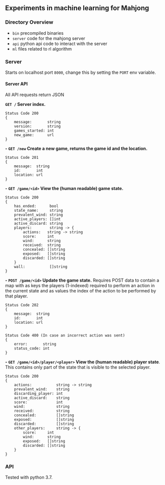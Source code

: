 ## Experiments in machine learning for Mahjong

### Directory Overview

- `bin` precompiled binaries
- `server` code for the mahjong server
- `api` python api code to interact with the server
- `ml` files related to rl algorithm

### Server

Starts on localhost port `8000`, change this by setting the `PORT` env variable.

#### Server API
All API requests return JSON

**`GET /` Server index.**

```
Status Code 200
{
    message:       string
    version:       string
    games_started: int
    new_game:      url
}
```
**- `GET /new` Create a new game, returns the game id and the location.**
  

```
Status Code 201
{
    message:  string
    id:       int
    location: url    
}
```

**- `GET /game/<id>` View the (human readable) game state.**
  
```
Status Code 200
{
    has_ended:      bool
    state_name:     string
    prevalent_wind: string
    active_players: []int
    active_discard: string
    players:        string -> {
        actions:   string -> string
        score:     int
        wind:      string
        received:  string
        concealed: []string
        exposed:   []string
        discarded: []string    
    }
    wall:           []string        
}
```
**- `POST /game/<id>` Update the game state.** Requires POST data to contain a map with as keys the players (1-indexed) required to perform an action in the current state and as values the index of the action to be performed by that player. 

```
Status Code 202
{
    message:  string
    id:       int
    location: url
}

Status Code 400 (In case an incorrect action was sent)
{
    error:       string
    status_code: int
}
```

**- `GET /game/<id>/player/<player>` View the (human readable) player state**. This contains only part of the state that is visible to the selected player.
```
Status Code 200
{
    actions:           string -> string
    prevalent_wind:    string
    discarding_player: int
    active_discard:    string
    score:             int
    wind:              string
    received:          string
    concealed:         []string
    exposed:           []string
    discarded:         []string
    other_players:     string -> {
        score:     int
        wind:      string
        exposed:   []string
        discarded: []string    
    }        
}
```

### API

Tested with python 3.7.